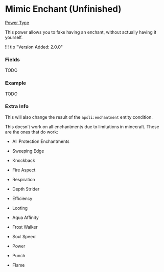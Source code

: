 # Mimic Enchant (Unfinished)

[Power Type](../power_types.md)

This power allows you to fake having an enchant, without actually having it yourself.

!!! tip "Version Added: 2.0.0"

    
### Fields

TODO

### Example

TODO

### Extra Info

This will also change the result of the `apoli:enchantment` entity condition.

This doesn't work on all enchantments due to limitations in minecraft. These are the ones that do work:

 - All Protection Enchantments

 - Sweeping Edge

 - Knockback

 - Fire Aspect

 - Respiration

 - Depth Strider

 - Efficiency

 - Looting

 - Aqua Affinity

 - Frost Walker

 - Soul Speed

 - Power

 - Punch

 - Flame
